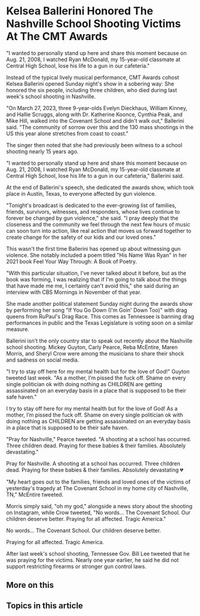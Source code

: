 # Kelsea Ballerini Honored The Nashville School Shooting Victims At The CMT Awards

"I wanted to personally stand up here and share this moment because on Aug. 21, 2008, I watched Ryan McDonald, my 15-year-old classmate at Central High School, lose his life to a gun in our cafeteria."

Instead of the typical lively musical performance, CMT Awards cohost Kelsea Ballerini opened Sunday night's show in a sobering way: She honored the six people, including three children, who died during last week's school shooting in Nashville.

"On March 27, 2023, three 9-year-olds Evelyn Dieckhaus, William Kinney, and Hallie Scruggs, along with Dr. Katherine Koonce, Cynthia Peak, and Mike Hill, walked into the Covenant School and didn't walk out," Ballerini said. "The community of sorrow over this and the 130 mass shootings in the US this year alone stretches from coast to coast."

The singer then noted that she had previously been witness to a school shooting nearly 15 years ago.

"I wanted to personally stand up here and share this moment because on Aug. 21, 2008, I watched Ryan McDonald, my 15-year-old classmate at Central High School, lose his life to a gun in our cafeteria," Ballerini said.

At the end of Ballerini's speech, she dedicated the awards show, which took place in Austin, Texas, to everyone affected by gun violence.

"Tonight's broadcast is dedicated to the ever-growing list of families, friends, survivors, witnesses, and responders, whose lives continue to forever be changed by gun violence," she said. "I pray deeply that the closeness and the community we feel through the next few hours of music can soon turn into action, like real action that moves us forward together to create change for the safety of our kids and our loved ones."

This wasn't the first time Ballerini has opened up about witnessing gun violence. She notably included a poem titled "His Name Was Ryan" in her 2021 book Feel Your Way Through: A Book of Poetry.

"With this particular situation, I've never talked about it before, but as the book was forming, I was realizing that if I'm going to talk about the things that have made me me, I certainly can't avoid this," she said during an interview with CBS Mornings in November of that year.

She made another political statement Sunday night during the awards show by performing her song "If You Go Down (I'm Goin' Down Too)" with drag queens from RuPaul's Drag Race. This comes as Tennessee is banning drag performances in public and the Texas Legislature is voting soon on a similar measure.

Ballerini isn't the only country star to speak out recently about the Nashville school shooting. Mickey Guyton, Carly Pearce, Reba McEntire, Maren Morris, and Sheryl Crow were among the musicians to share their shock and sadness on social media.

"I try to stay off here for my mental health but for the love of God!" Guyton tweeted last week. "As a mother, I’m pissed the fuck off. Shame on every single politician ok with doing nothing as CHILDREN are getting assassinated on an everyday basis in a place that is supposed to be their safe haven."

I try to stay off here for my mental health but for the love of God! As a mother, I’m pissed the fuck off. Shame on every single politician ok with doing nothing as CHILDREN are getting assassinated on an everyday basis in a place that is supposed to be their safe haven.

"Pray for Nashville," Pearce tweeted. "A shooting at a school has occurred. Three children dead. Praying for these babies & their families. Absolutely devastating."

Pray for Nashville. A shooting at a school has occurred. Three children dead. Praying for these babies &amp; their families. Absolutely devastating 💔

"My heart goes out to the families, friends and loved ones of the victims of yesterday's tragedy at The Covenant School in my home city of Nashville, TN," McEntire tweeted.

Morris simply said, "oh my god," alongside a news story about the shooting on Instagram, while Crow tweeted, "No words… The Covenant School. Our children deserve better. Praying for all affected. Tragic America."

No words… The Covenant School. Our children deserve better. 

Praying for all affected. Tragic America.

After last week's school shooting, Tennessee Gov. Bill Lee tweeted that he was praying for the victims. Nearly one year earlier, he said he did not support restricting firearms or stronger gun control laws.

## More on this

## Topics in this article


